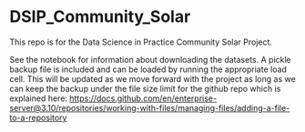 # DSIP_Community_Solar
This repo is for the Data Science in Practice Community Solar Project.

See the notebook for information about downloading the datasets. A pickle backup file is included and can be loaded by running the 
appropriate load cell. This will be updated as we move forward with the project as long as we can keep the backup under the file size
limit for the github repo which is explained here:
https://docs.github.com/en/enterprise-server@3.10/repositories/working-with-files/managing-files/adding-a-file-to-a-repository
